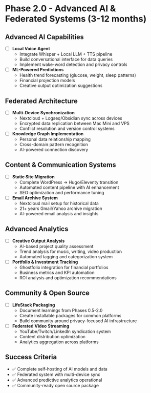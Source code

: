 # Phase 2.0 - Advanced AI & Federated Systems (3-12 months)

## Advanced AI Capabilities
- [ ] **Local Voice Agent**
  - Integrate Whisper + Local LLM + TTS pipeline
  - Build conversational interface for data queries
  - Implement wake-word detection and privacy controls
- [ ] **ML-Powered Predictions**
  - Health trend forecasting (glucose, weight, sleep patterns)
  - Financial projection models
  - Creative output optimization suggestions

## Federated Architecture
- [ ] **Multi-Device Synchronization**
  - Nextcloud + Logseq/Obsidian sync across devices
  - Encrypted data replication between Mac Mini and VPS
  - Conflict resolution and version control systems
- [ ] **Knowledge Graph Implementation**
  - Personal data relationship mapping
  - Cross-domain pattern recognition
  - AI-powered connection discovery

## Content & Communication Systems
- [ ] **Static Site Migration**
  - Complete WordPress → Hugo/Eleventy transition
  - Automated content pipeline with AI enhancement
  - SEO optimization and performance tuning
- [ ] **Email Archive System**
  - Nextcloud mail setup for historical data
  - 21+ years Gmail/Yahoo archive migration
  - AI-powered email analysis and insights

## Advanced Analytics
- [ ] **Creative Output Analysis**
  - AI-based project quality assessment
  - Trend analysis for music, writing, video production
  - Automated tagging and categorization system
- [ ] **Portfolio & Investment Tracking**
  - Ghostfolio integration for financial portfolios
  - Business metrics and KPI automation
  - ROI analysis and optimization recommendations

## Community & Open Source
- [ ] **LifeStack Packaging**
  - Document learnings from Phases 0.5-2.0
  - Create installable packages for common platforms
  - Build community around privacy-focused AI infrastructure
- [ ] **Federated Video Streaming**
  - YouTube/Twitch/LinkedIn syndication system
  - Content distribution optimization
  - Analytics aggregation across platforms

## Success Criteria
- ✅ Complete self-hosting of AI models and data
- ✅ Federated system with multi-device sync
- ✅ Advanced predictive analytics operational
- ✅ Community-ready open source package